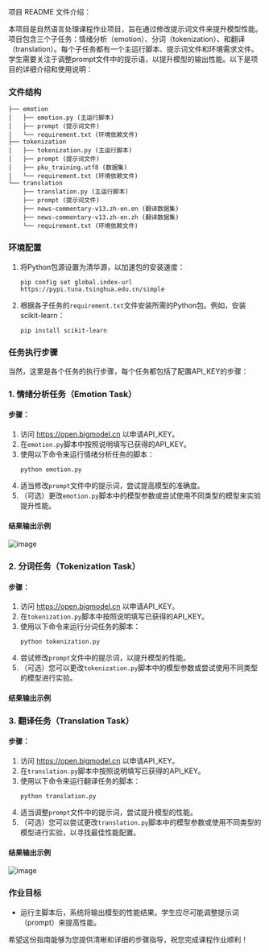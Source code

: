 项目 README 文件介绍：

本项目是自然语言处理课程作业项目，旨在通过修改提示词文件来提升模型性能。项目包含三个子任务：情绪分析（emotion）、分词（tokenization）、和翻译（translation）。每个子任务都有一个主运行脚本、提示词文件和环境需求文件。学生需要关注于调整prompt文件中的提示语，以提升模型的输出性能。以下是项目的详细介绍和使用说明：

### 文件结构
```
├── emotion
│   ├── emotion.py (主运行脚本)
│   ├── prompt (提示词文件)
│   └── requirement.txt (环境依赖文件)
├── tokenization
│   ├── tokenization.py (主运行脚本)
│   ├── prompt (提示词文件)
│   ├── pku_training.utf8 (数据集)
│   └── requirement.txt (环境依赖文件)
└── translation
    ├── translation.py (主运行脚本)
    ├── prompt (提示词文件)
    ├── news-commentary-v13.zh-en.en (翻译数据集)
    ├── news-commentary-v13.zh-en.zh (翻译数据集)
    └── requirement.txt (环境依赖文件)
```

### 环境配置
1. 将Python包源设置为清华源，以加速包的安装速度：
   ```
   pip config set global.index-url https://pypi.tuna.tsinghua.edu.cn/simple
   ```
2. 根据各子任务的`requirement.txt`文件安装所需的Python包。例如，安装scikit-learn：
   ```
   pip install scikit-learn
   ```

### 任务执行步骤
当然，这里是各个任务的执行步骤，每个任务都包括了配置API_KEY的步骤：

### 1. 情绪分析任务（Emotion Task）

#### 步骤：

1. 访问 https://open.bigmodel.cn 以申请API_KEY。
2. 在`emotion.py`脚本中按照说明填写已获得的API_KEY。
3. 使用以下命令来运行情绪分析任务的脚本：
   ```
   python emotion.py
   ```
4. 适当修改`prompt`文件中的提示词，尝试提高模型的准确度。
5. （可选）更改`emotion.py`脚本中的模型参数或尝试使用不同类型的模型来实验提升性能。

#### 结果输出示例
![image](https://github.com/uglyghost/code_nlp/assets/15159177/48a32dd7-5645-4d45-ad62-b340dfc1c1d0)


### 2. 分词任务（Tokenization Task）

#### 步骤：

1. 访问 https://open.bigmodel.cn 以申请API_KEY。
2. 在`tokenization.py`脚本中按照说明填写已获得的API_KEY。
3. 使用以下命令来运行分词任务的脚本：
   ```
   python tokenization.py
   ```
4. 尝试修改`prompt`文件中的提示词，以提升模型的性能。
5. （可选）您可以更改`tokenization.py`脚本中的模型参数或尝试使用不同类型的模型进行实验。

#### 结果输出示例


### 3. 翻译任务（Translation Task）

#### 步骤：

1. 访问 https://open.bigmodel.cn 以申请API_KEY。
2. 在`translation.py`脚本中按照说明填写已获得的API_KEY。
3. 使用以下命令来运行翻译任务的脚本：
   ```
   python translation.py
   ```
4. 适当调整`prompt`文件中的提示词，尝试提升模型的性能。
5. （可选）您可以尝试更改`translation.py`脚本中的模型参数或使用不同类型的模型进行实验，以寻找最佳性能配置。

#### 结果输出示例
![image](https://github.com/uglyghost/code_nlp/assets/15159177/2f03f9aa-3589-426f-b675-c45cb7a66587)


### 作业目标
- 运行主脚本后，系统将输出模型的性能结果。学生应尽可能调整提示词（prompt）来提高性能。

希望这份指南能够为您提供清晰和详细的步骤指导，祝您完成课程作业顺利！
